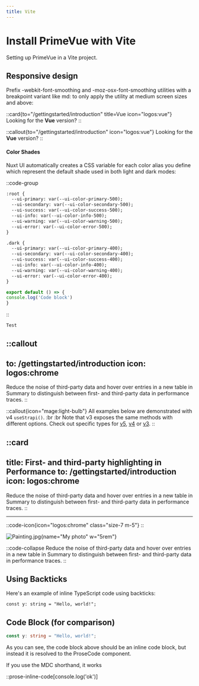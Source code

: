 ```yaml
---
title: Vite
---
```


# Install PrimeVue with Vite
Setting up PrimeVue in a Vite project.


## Responsive design
Prefix -webkit-font-smoothing and -moz-osx-font-smoothing utilities with a breakpoint variant like md: to only apply the utility at medium screen sizes and above:



::card{to="/gettingstarted/introduction" title=Vue icon="logos:vue"}
Looking for the **Vue** version?
::

::callout{to="/gettingstarted/introduction" icon="logos:vue"}
Looking for the **Vue** version?
::

#### Color Shades

Nuxt UI automatically creates a CSS variable for each color alias you define which represent the default shade used in both light and dark modes:

::code-group

```md [Light]
:root {
  --ui-primary: var(--ui-color-primary-500);
  --ui-secondary: var(--ui-color-secondary-500);
  --ui-success: var(--ui-color-success-500);
  --ui-info: var(--ui-color-info-500);
  --ui-warning: var(--ui-color-warning-500);
  --ui-error: var(--ui-color-error-500);
}
```

```dockerfile [Dark]
.dark {
  --ui-primary: var(--ui-color-primary-400);
  --ui-secondary: var(--ui-color-secondary-400);
  --ui-success: var(--ui-color-success-400);
  --ui-info: var(--ui-color-info-400);
  --ui-warning: var(--ui-color-warning-400);
  --ui-error: var(--ui-color-error-400);
}
```

```typescript [file.js]
export default () => {
console.log('Code block')
}
```
::



`Test`

::callout
---
to: /gettingstarted/introduction
icon: logos:chrome
---
Reduce the noise of third-party data and hover over entries in a new table in Summary to distinguish between first- and third-party data in performance traces.
::

::callout{icon="mage:light-bulb"}
All examples below are demonstrated with v4 `useStrapi()`. :br
:br
Note that v3 exposes the same methods with different options. Check out specific types for [v5](https://github.com/nuxt-modules/strapi/blob/dev/src/runtime/types/v5.ts), [v4](https://github.com/nuxt-modules/strapi/blob/dev/src/runtime/types/v4.ts) or [v3](https://github.com/nuxt-modules/strapi/blob/dev/src/runtime/types/v3.ts).
::

::card
---
title: First- and third-party highlighting in Performance
to: /gettingstarted/introduction
icon: logos:chrome
---
Reduce the noise of third-party data and hover over entries in a new table in Summary to distinguish between first- and third-party data in performance traces.
::


---

::code-icon{icon="logos:chrome" class="size-7 m-5"}
::


![Painting.jpg](/Painting.jpg){name="My photo" w="5rem"}


::code-collapse
Reduce the noise of third-party data and hover over entries in a new table in Summary to distinguish between first- and third-party data in performance traces.
::

## Using Backticks

Here's an example of inline TypeScript code using backticks:

`const y: string = "Hello, world!";`

## Code Block (for comparison)

```typescript
const y: string = "Hello, world!";
```

As you can see, the code block above should be an inline code block, but instead it is resolved to the ProseCode component.

If you use the MDC shorthand, it works

::prose-inline-code[console.log('ok')]
